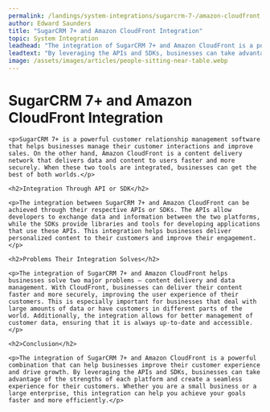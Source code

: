 ```yaml
---
permalink: /landings/system-integrations/sugarcrm-7-/amazon-cloudfront
author: Edward Saunders
title: "SugarCRM 7+ and Amazon CloudFront Integration"
topic: System Integration
leadhead: "The integration of SugarCRM 7+ and Amazon CloudFront is a powerful combination that can help businesses improve their customer experience and drive growth"
leadtext: "By leveraging the APIs and SDKs, businesses can take advantage of the strengths of each platform and create a seamless experience for their customers. Whether you are a small business or a large enterprise, this integration can help you achieve your goals faster and more efficiently."
image: /assets/images/articles/people-sitting-near-table.webp
---
```

<div class="arttext">	<h1>SugarCRM 7+ and Amazon CloudFront Integration</h1>

	<p>SugarCRM 7+ is a powerful customer relationship management software that helps businesses manage their customer interactions and improve sales. On the other hand, Amazon CloudFront is a content delivery network that delivers data and content to users faster and more securely. When these two tools are integrated, businesses can get the best of both worlds.</p>

	<h2>Integration Through API or SDK</h2>

	<p>The integration between SugarCRM 7+ and Amazon CloudFront can be achieved through their respective APIs or SDKs. The APIs allow developers to exchange data and information between the two platforms, while the SDKs provide libraries and tools for developing applications that use these APIs. This integration helps businesses deliver personalized content to their customers and improve their engagement.</p>

	<h2>Problems Their Integration Solves</h2>

	<p>The integration of SugarCRM 7+ and Amazon CloudFront helps businesses solve two major problems – content delivery and data management. With CloudFront, businesses can deliver their content faster and more securely, improving the user experience of their customers. This is especially important for businesses that deal with large amounts of data or have customers in different parts of the world. Additionally, the integration allows for better management of customer data, ensuring that it is always up-to-date and accessible.</p>

	<h2>Conclusion</h2>

	<p>The integration of SugarCRM 7+ and Amazon CloudFront is a powerful combination that can help businesses improve their customer experience and drive growth. By leveraging the APIs and SDKs, businesses can take advantage of the strengths of each platform and create a seamless experience for their customers. Whether you are a small business or a large enterprise, this integration can help you achieve your goals faster and more efficiently.</p>

</div>